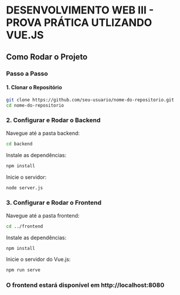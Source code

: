 # DESENVOLVIMENTO WEB III - PROVA PRÁTICA UTLIZANDO VUE.JS

## Como Rodar o Projeto

### Passo a Passo

#### 1. Clonar o Repositório
```bash
git clone https://github.com/seu-usuario/nome-do-repositorio.git
cd nome-do-repositorio

```

### 2. Configurar e Rodar o Backend
Navegue até a pasta backend:
```bash
cd backend
```

Instale as dependências:
```bash
npm install
```

Inicie o servidor:
```bash
node server.js
```

### 3. Configurar e Rodar o Frontend
Navegue até a pasta frontend:
```bash
cd ../frontend
```

Instale as dependências:
```bash
npm install
```
Inicie o servidor do Vue.js:
```bash
npm run serve
```

### O frontend estará disponível em http://localhost:8080
